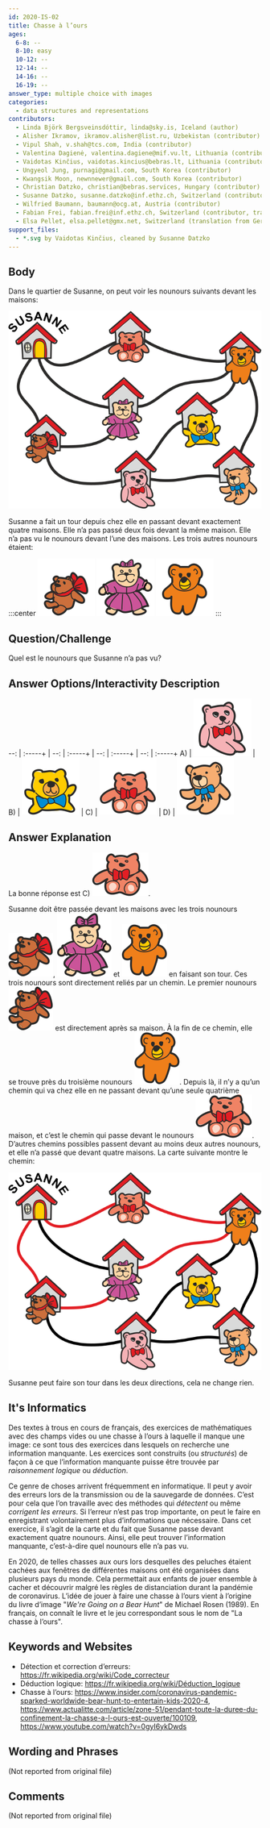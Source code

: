 ```yaml
---
id: 2020-IS-02
title: Chasse à l’ours
ages:
  6-8: --
  8-10: easy
  10-12: --
  12-14: --
  14-16: --
  16-19: --
answer_type: multiple choice with images
categories:
  - data structures and representations
contributors:
  - Linda Björk Bergsveinsdóttir, linda@sky.is, Iceland (author)
  - Alisher Ikramov, ikramov.alisher@list.ru, Uzbekistan (contributor)
  - Vipul Shah, v.shah@tcs.com, India (contributor)
  - Valentina Dagienė, valentina.dagiene@mif.vu.lt, Lithuania (contributor)
  - Vaidotas Kinčius, vaidotas.kincius@bebras.lt, Lithuania (contributor, graphics)
  - Ungyeol Jung, purnagi@gmail.com, South Korea (contributor)
  - Kwangsik Moon, newnnewer@gmail.com, South Korea (contributor)
  - Christian Datzko, christian@bebras.services, Hungary (contributor)
  - Susanne Datzko, susanne.datzko@inf.ethz.ch, Switzerland (contributor, graphics)
  - Wilfried Baumann, baumann@ocg.at, Austria (contributor)
  - Fabian Frei, fabian.frei@inf.ethz.ch, Switzerland (contributor, translation from English into German)
  - Elsa Pellet, elsa.pellet@gmx.net, Switzerland (translation from German into French)
support_files:
  - *.svg by Vaidotas Kinčius, cleaned by Susanne Datzko
---
```



## Body

Dans le quartier de Susanne, on peut voir les nounours suivants devant les maisons:

![](graphics/2020-IS-02-taskbody1-compatible.svg "Quartier (350px)")

Susanne a fait un tour depuis chez elle en passant devant exactement quatre maisons. Elle n’a pas passé deux fois devant la même maison. Elle n’a pas vu le nounours devant l’une des maisons. Les trois autres nounours étaient:

:::center
![](graphics/2020-IS-02-taskbody2.svg "nounours 1 (55px)")
![](graphics/2020-IS-02-taskbody3.svg "nounours 2 (55px)")
![](graphics/2020-IS-02-taskbody4.svg "nounours 3 (55px)")
:::


## Question/Challenge

Quel est le nounours que Susanne n’a pas vu?


## Answer Options/Interactivity Description

--: | :-----+ | --: | :-----+ | --: | :-----+ | --: | :-----+
 A) | ![ansA] |  B) | ![ansB] |  C) | ![ansC] |  D) | ![ansD]

[ansA]: graphics/2020-IS-02-answerA.svg "Ours A (55px)"
[ansB]: graphics/2020-IS-02-answerB.svg "Ours B (55px)"
[ansC]: graphics/2020-IS-02-answerC.svg "Ours C (55px)"
[ansD]: graphics/2020-IS-02-answerD.svg "Ours D (55px)"


## Answer Explanation

La bonne réponse est C) ![bear6].

Susanne doit être passée devant les maisons avec les trois nounours ![bear1], ![bear2] et ![bear3] en faisant son tour. Ces trois nounours sont directement reliés par un chemin. Le premier nounours ![bear1] est directement après sa maison. À la fin de ce chemin, elle se trouve près du troisième nounours ![bear3]. Depuis là, il n’y a qu’un chemin qui va chez elle en ne passant devant qu’une seule quatrième maison, et c’est le chemin qui passe devant le nounours ![bear6]. D’autres chemins possibles passent devant au moins deux autres nounours, et elle n’a passé que devant quatre maisons. La carte suivante montre le chemin:

![](graphics/2020-IS-02-explanation.svg "Explication (350px)")

Susanne peut faire son tour dans les deux directions, cela ne change rien.

[bear1]: graphics/2020-IS-02-taskbody_teddy1-inline.svg "Ours 1 (20px)"
[bear2]: graphics/2020-IS-02-taskbody_teddy2-inline.svg "Ours 2 (20px)"
[bear3]: graphics/2020-IS-02-taskbody_teddy3-inline.svg "Ours 3 (20px)"
[bear4]: graphics/2020-IS-02-taskbody_teddy4-inline.svg "Ours 4 (20px)"
[bear5]: graphics/2020-IS-02-taskbody_teddy5-inline.svg "Ours 5 (20px)"
[bear6]: graphics/2020-IS-02-taskbody_teddy6-inline.svg "Ours 6 (20px)"
[bear7]: graphics/2020-IS-02-taskbody_teddy7-inline.svg "Ours 7 (20px)"


## It's Informatics

Des textes à trous en cours de français, des exercices de mathématiques avec des champs vides ou une chasse à l’ours à laquelle il manque une image: ce sont tous des exercices dans lesquels on recherche une information manquante. Les exercices sont construits (ou _structurés_) de façon à ce que l’information manquante puisse être trouvée par _raisonnement logique_ ou _déduction_.

Ce genre de choses arrivent fréquemment en informatique. Il peut y avoir des erreurs lors de la transmission ou de la sauvegarde de données. C’est pour cela que l’on travaille avec des méthodes qui _détectent_ ou même _corrigent les erreurs_. Si l’erreur n’est pas trop importante, on peut le faire en enregistrant volontairement plus d’informations que nécessaire. Dans cet exercice, il s’agit de la carte et du fait que Susanne passe devant exactement quatre nounours. Ainsi, elle peut trouver l’information manquante, c’est-à-dire quel nounours elle n’a pas vu.

En 2020, de telles chasses aux ours lors desquelles des peluches étaient cachées aux fenêtres de différentes maisons ont été organisées dans plusieurs pays du monde. Cela permettait aux enfants de jouer ensemble à cacher et découvrir malgré les règles de distanciation durant la pandémie de coronavirus. L’idée de jouer à faire une chasse à l’ours vient à l’origine du livre d’image "_We're Going on a Bear Hunt_" de Michael Rosen (1989). En français, on connaît le livre et le jeu correspondant sous le nom de "La chasse à l’ours".


## Keywords and Websites

 - Détection et correction d’erreurs: https://fr.wikipedia.org/wiki/Code_correcteur
 - Déduction logique: https://fr.wikipedia.org/wiki/Déduction_logique
 - Chasse à l’ours: https://www.insider.com/coronavirus-pandemic-sparked-worldwide-bear-hunt-to-entertain-kids-2020-4, https://www.actualitte.com/article/zone-51/pendant-toute-la-duree-du-confinement-la-chasse-a-l-ours-est-ouverte/100109, https://www.youtube.com/watch?v=0gyI6ykDwds


## Wording and Phrases

(Not reported from original file)


## Comments

(Not reported from original file)
